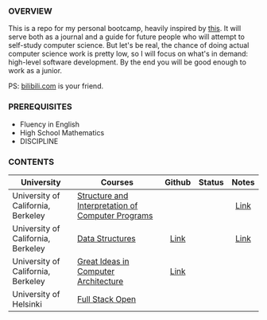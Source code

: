 ### OVERVIEW

This is a repo for my personal bootcamp, heavily inspired by [this](https://www.reddit.com/r/learnprogramming/comments/ortnef/a_super_harsh_guide_to_learning_computer_science/). It will serve both as a journal and a guide for future people who will attempt to self-study computer science. But let's be real, the chance of doing actual computer science work is pretty low, so I will focus on what's in demand: high-level software development. By the end you will be good enough to work as a junior.

PS: [bilibili.com](https://www.bilibili.com/) is your friend.

### PREREQUISITES

- Fluency in English
- High School Mathematics
- DISCIPLINE

### CONTENTS

|University|Courses|Github|Status|Notes|
|-|-|:-:|:-:|:-:|
|University of California, Berkeley|[Structure and Interpretation of Computer Programs](https://cs61a.org/)|||[Link](https://github.com/woadray/cs-bootcamp/blob/main/cs61a.md)|
|University of California, Berkeley|[Data Structures](https://sp21.datastructur.es/)|[Link](https://github.com/orgs/Berkeley-CS61B/repositories)||[Link](https://github.com/woadray/cs-bootcamp/blob/main/cs61b.md)|
|University of California, Berkeley|[Great Ideas in Computer Architecture](https://cs61c.org/fa22/)|[Link](https://github.com/orgs/61c-teach/repositories)||||
|University of Helsinki|[Full Stack Open](https://fullstackopen.com/en/)||||
